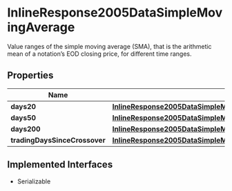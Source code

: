 

# InlineResponse2005DataSimpleMovingAverage

Value ranges of the simple moving average (SMA), that is the arithmetic mean of a notation’s EOD closing price, for different time ranges.

## Properties

Name | Type | Description | Notes
------------ | ------------- | ------------- | -------------
**days20** | [**InlineResponse2005DataSimpleMovingAverageDays20**](InlineResponse2005DataSimpleMovingAverageDays20.md) |  |  [optional]
**days50** | [**InlineResponse2005DataSimpleMovingAverageDays50**](InlineResponse2005DataSimpleMovingAverageDays50.md) |  |  [optional]
**days200** | [**InlineResponse2005DataSimpleMovingAverageDays200**](InlineResponse2005DataSimpleMovingAverageDays200.md) |  |  [optional]
**tradingDaysSinceCrossover** | [**InlineResponse2005DataSimpleMovingAverageTradingDaysSinceCrossover**](InlineResponse2005DataSimpleMovingAverageTradingDaysSinceCrossover.md) |  |  [optional]


## Implemented Interfaces

* Serializable


